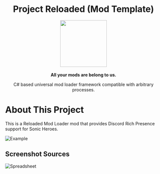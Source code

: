
<div align="center">
	<h1>Project Reloaded (Mod Template)</h1>
	<img src="https://i.imgur.com/BjPn7rU.png" width="150" align="center" />
	<br/> <br/>
	<strong>All your mods are belong to us.</strong>
	<p>C# based universal mod loader framework compatible with arbitrary processes.</p>
</div>


# About This Project

This is a Reloaded Mod Loader mod that provides Discord Rich Presence support for Sonic Heroes.

![Example](https://i.imgur.com/cOYnGkh.png)

## Screenshot Sources

![Spreadsheet](https://i.imgur.com/F31mv8f.png)
